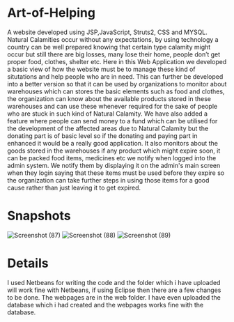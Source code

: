 # Art-of-Helping
A website developed using JSP,JavaScript, Struts2, CSS and MYSQL.
Natural Calamities occur without any expectations, by using technology a country can be well prepared knowing that certain type calamity might occur but still there are big losses, many lose their home, people don’t get proper food, clothes, shelter etc. Here in this Web Application we developed a basic view of how the website must be to manage these kind of situtations and help people who are in need. This can further be developed into a better version so that it can be used by organizations to monitor about warehouses which can stores the basic elements such as food and clothes, the organization can know about the available products stored in these warehouses and can use these whenever required for the sake of people who are stuck in such kind of Natural Calamity. We have also added a feature where people can send money to a fund which can be utilised for the development of the affected areas due to Natural Calamity but the donating part is of basic level so if the donating and paying part in enhanced it would be a really good application. It also monitors about the goods stored in the warehouses if any product which might expire soon, it can be packed food items, medicines etc we notify when logged into the admin system. We notify them by displaying it on the admin's main screen when they login saying that these items must be used before they expire so the organization can take further steps in using those items for a good cause rather than just leaving it to get expired.
# Snapshots
![Screenshot (87)](https://user-images.githubusercontent.com/46192924/82528526-92c38000-9b56-11ea-8adb-a4144676ccbc.png)
![Screenshot (88)](https://user-images.githubusercontent.com/46192924/82528528-948d4380-9b56-11ea-82f8-95a25adf4a2d.png)
![Screenshot (89)](https://user-images.githubusercontent.com/46192924/82528530-95be7080-9b56-11ea-8a5d-e97d6352df23.png)
# Details
I used Netbeans for writing the code and the folder which i have uploaded will work fine with Netbeans, if using Eclipse then there are a few changes to be done. The webpages are in the web folder. I have even uploaded the database which i had created and the webpages works fine with the database.
